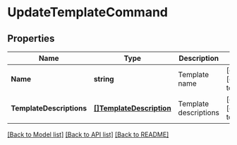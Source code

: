 # UpdateTemplateCommand

## Properties
Name | Type | Description | Notes
------------ | ------------- | ------------- | -------------
**Name** | **string** | Template name | [optional] [default to null]
**TemplateDescriptions** | [**[]TemplateDescription**](TemplateDescription.md) | Template descriptions | [optional] [default to null]

[[Back to Model list]](../README.md#documentation-for-models) [[Back to API list]](../README.md#documentation-for-api-endpoints) [[Back to README]](../README.md)


